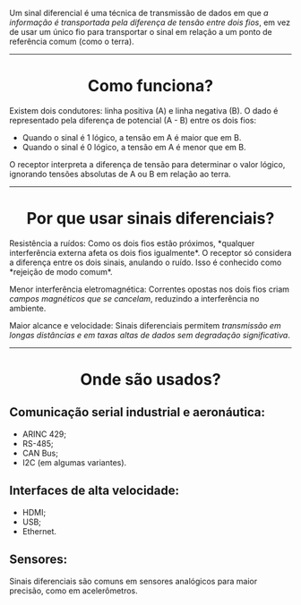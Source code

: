 Um sinal diferencial é uma técnica de transmissão de dados em que *a informação é transportada pela diferença de tensão entre dois fios*, em vez de usar um único fio para transportar o sinal em relação a um ponto de referência comum (como o terra).

---
<center><h1>Como funciona?</h1></center>
Existem dois condutores: linha positiva (A) e linha negativa (B).
O dado é representado pela diferença de potencial (A - B) entre os dois fios:

- Quando o sinal é 1 lógico, a tensão em A é maior que em B.
- Quando o sinal é 0 lógico, a tensão em A é menor que em B.

O receptor interpreta a diferença de tensão para determinar o valor lógico, ignorando tensões absolutas de A ou B em relação ao terra.

---

<center><h1>Por que usar sinais diferenciais?</center></h1>
Resistência a ruídos:
Como os dois fios estão próximos, *qualquer interferência externa afeta os dois fios igualmente*. O receptor só considera a diferença entre os dois sinais, anulando o ruído.
Isso é conhecido como *rejeição de modo comum*.

Menor interferência eletromagnética:
Correntes opostas nos dois fios criam *campos magnéticos que se cancelam*, reduzindo a interferência no ambiente.

Maior alcance e velocidade:
Sinais diferenciais permitem *transmissão em longas distâncias e em taxas altas de dados sem degradação significativa*.

---

<center><h1>Onde são usados?</center></h1>

## Comunicação serial industrial e aeronáutica:
- ARINC 429;
- RS-485;
- CAN Bus;
- I2C (em algumas variantes).

## Interfaces de alta velocidade:
- HDMI;
- USB;
- Ethernet.

## Sensores: 
Sinais diferenciais são comuns em sensores analógicos para maior precisão, como em acelerômetros.